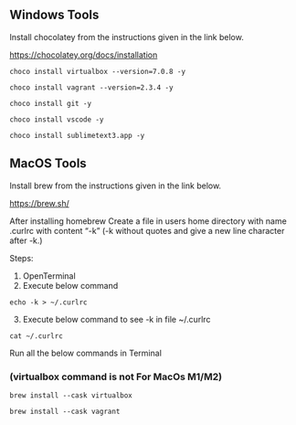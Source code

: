 ## Windows Tools

Install chocolatey from the instructions given in the link below.

https://chocolatey.org/docs/installation
```
choco install virtualbox --version=7.0.8 -y
```

```
choco install vagrant --version=2.3.4 -y
```

```
choco install git -y
```

```
choco install vscode -y
```

```
choco install sublimetext3.app -y
```


## MacOS Tools

Install brew from the instructions given in the link below.

https://brew.sh/

After installing homebrew Create a file in users home directory with name .curlrc with content “-k” (-k without quotes and give a new line character after -k.)

Steps:

1. OpenTerminal
2. Execute below command

```
echo -k > ~/.curlrc
```

3. Execute below command to see -k in file ~/.curlrc
```
cat ~/.curlrc
```
Run all the below commands in Terminal

### (virtualbox command is not For MacOs M1/M2)
```
brew install --cask virtualbox
```
```
brew install --cask vagrant
```
